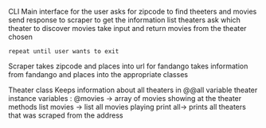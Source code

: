 CLI
    Main interface for the user
    asks for zipcode to find theeters and movies
    send response to scraper to get the information
    list theaters
    ask which theater to discover movies
    take input and return movies from the theater chosen

    repeat until user wants to exit

Scraper
    takes zipcode and places into url for fandango
    takes information from fandango and places into the appropriate classes

Theater class
    Keeps information about all theaters in @@all variable
    theater instance variables : @movies -> array of movies showing at the theater
    methods list movies -> list all movies playing
    print all-> prints all theaters that was scraped from the address

